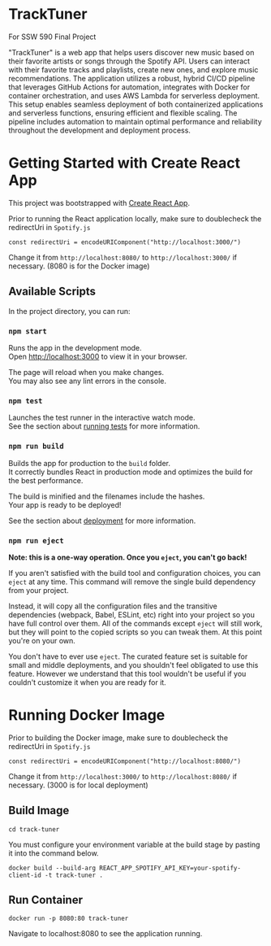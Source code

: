 # TrackTuner
For SSW 590 Final Project

"TrackTuner" is a web app that helps users discover new music based on their favorite artists or songs through the Spotify API. Users can interact with their favorite tracks and playlists, create new ones, and explore music recommendations. The application utilizes a robust, hybrid CI/CD pipeline that leverages GitHub Actions for automation, integrates with Docker for container orchestration, and uses AWS Lambda for serverless deployment. This setup enables seamless deployment of both containerized applications and serverless functions, ensuring efficient and flexible scaling. The pipeline includes automation to maintain optimal performance and reliability throughout the development and deployment process.

# Getting Started with Create React App

This project was bootstrapped with [Create React App](https://github.com/facebook/create-react-app).

Prior to running the React application locally, make sure to doublecheck the redirectUri in `Spotify.js`

`const redirectUri = encodeURIComponent("http://localhost:3000/")`

Change it from `http://localhost:8080/` to `http://localhost:3000/` if necessary. (8080 is for the Docker image)

## Available Scripts

In the project directory, you can run:

### `npm start`

Runs the app in the development mode.\
Open [http://localhost:3000](http://localhost:3000) to view it in your browser.

The page will reload when you make changes.\
You may also see any lint errors in the console.

### `npm test`

Launches the test runner in the interactive watch mode.\
See the section about [running tests](https://facebook.github.io/create-react-app/docs/running-tests) for more information.

### `npm run build`

Builds the app for production to the `build` folder.\
It correctly bundles React in production mode and optimizes the build for the best performance.

The build is minified and the filenames include the hashes.\
Your app is ready to be deployed!

See the section about [deployment](https://facebook.github.io/create-react-app/docs/deployment) for more information.

### `npm run eject`

**Note: this is a one-way operation. Once you `eject`, you can't go back!**

If you aren't satisfied with the build tool and configuration choices, you can `eject` at any time. This command will remove the single build dependency from your project.

Instead, it will copy all the configuration files and the transitive dependencies (webpack, Babel, ESLint, etc) right into your project so you have full control over them. All of the commands except `eject` will still work, but they will point to the copied scripts so you can tweak them. At this point you're on your own.

You don't have to ever use `eject`. The curated feature set is suitable for small and middle deployments, and you shouldn't feel obligated to use this feature. However we understand that this tool wouldn't be useful if you couldn't customize it when you are ready for it.

# Running Docker Image

Prior to building the Docker image, make sure to doublecheck the redirectUri in `Spotify.js`

`const redirectUri = encodeURIComponent("http://localhost:8080/")`

Change it from `http://localhost:3000/` to `http://localhost:8080/` if necessary. (3000 is for local deployment)

## Build Image

`cd track-tuner`

You must configure your environment variable at the build stage by pasting it into the command below.

`docker build --build-arg REACT_APP_SPOTIFY_API_KEY=your-spotify-client-id -t track-tuner .`

## Run Container

`docker run -p 8080:80 track-tuner`

Navigate to localhost:8080 to see the application running.

